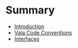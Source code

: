 # Summary

* [Introduction](README.md)
* [Vala Code Conventions](chapter1.md)
* [Interfaces](interfaces.md)

